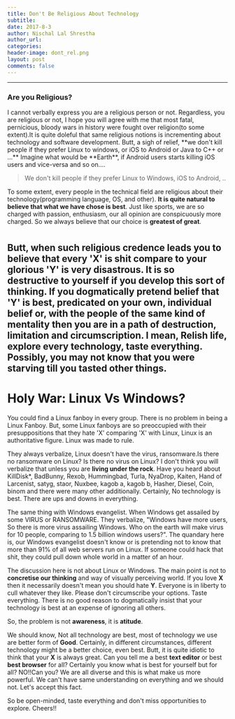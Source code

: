 ```yaml
---
title: Don't Be Religious About Technology
subtitle:
date: 2017-8-3
author: Nischal Lal Shrestha
author_url:
categories:
header-image: dont_rel.png
layout: post
comments: false
---
```

---
<h3> Are you Religious? </h3>
I cannot verbally express you are a religious person or not. Regardless, you are religious or not, I hope you will agree with me that most fatal, pernicious, bloody wars in history were fought over religion(to some extent).It is quite doleful that same religious notions is incrementing about technology and software development. Butt, a sigh of relief, **we don't kill people if they prefer Linux to windows, or iOS to Android or Java to C++ or ...** Imagine what would be **Earth**, if Android users starts killing iOS users and vice-versa and so on....
<blockquote>
We don't kill people if they prefer Linux to Windows, iOS to Android, ..
</blockquote>

To some extent, every people in the technical field are religious about their technology(programming language, OS, and other). **It is quite natural to believe that what we have chose is best**. Just like sports, we are so charged with passion, enthusiasm, our all opinion are conspicuously more charged. So we always believe that our choice is **greatest of great**.

#

Butt, when such religious credence leads you to believe that every 'X' is **shit** compare to your glorious 'Y' is very **disastrous**. It is so destructive to yourself if you develop this sort of thinking. If you dogmatically pretend belief that 'Y' is best, predicated on your own, individual belief or, with the people of the same kind of mentality then you are in a **path of destruction, limitation and circumscription**. I mean, Relish life, explore every technology, **taste everything**. Possibly, you may not know that you were **starving till you tasted other things**.
-----------------
# Holy War: Linux Vs Windows?

You could find a Linux fanboy in every group. There is no problem in being a Linux Fanboy. But, some Linux fanboys are so preoccupied with their presuppositions that they hate 'X' comparing 'X' with Linux, Linux is an authoritative figure. Linux was made to rule. 

They always verbalize, Linux doesn't have the virus, ransomware.Is there no ransomware on Linux? Is there no virus on Linux? I don't think you will verbalize that unless you are **living under the rock**. Have you heard about KillDisk*, BadBunny, Rexob, Hummingbad, Turla, NyaDrop, Kaiten, Hand of Larcenist, satyg, staor, Nuxbee, kagob a, kagob b, Hasher, Diesel, Coin, binom and there were many other additionally. Certainly, No technology is best. There are ups and downs in everything.


The same thing with Windows evangelist. When Windows get assailed by some VIRUS or RANSOMWARE. They verbalize, "Windows have more users, So there is more virus assailing Windows. Who on the earth will make virus for 10 people, comparing to 1.5 billion windows users?". 
The quandary here is, our Windows evangelist doesn't know or is pretending not to know that more than 91% of all web servers run on Linux. If someone could hack that shit, they could pull down whole world in a matter of an hour.

The discussion here is not about Linux or Windows. The main point is not to **concretise our thinking** and way of visually perceiving world. If you love **X** then it necessarily doesn't mean you should hate **Y**. Everyone is in liberty to cull whatever they like. Please don't circumscribe your options. Taste everything. There is no good reason to dogmatically insist that your technology is best at an expense of ignoring all others.

So, the problem is not **awareness**, it is **atitude**.

We should know,
Not all technology are best, most of technology we use are better form of **Good**. Certainly, in different circumstances, different technology might be a better choice, even best. Butt, it is quite idiotic to think that your **X** is always great. Can you tell me a best **text editor** or best **best browser** for all? Certainly you know what is best for yourself but for all? NO!!Can you? We are all diverse and this is what make us more powerful. We can't have same understanding on everything and we should not. Let's accept this fact.




So be open-minded, taste everything and don't miss opportunities to explore.
Cheers!!
